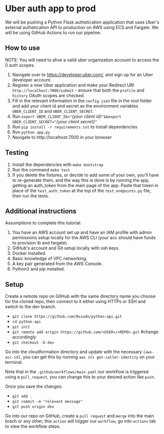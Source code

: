 Uber auth app to prod 
=====================

We will be pushing a Python Flask authetication application that uses Uber's external authetication API to production on AWS using ECS and Fargate.
We will be using GitHub Actions to run our pipeline.

How to use 
----------
NOTE: You will need to  ahve a valid uber organization account to access the 0 auth scopes.

1. Navigate over to https://developer.uber.com/, and sign up for an Uber developer account.
2. Register a new Uber application and make your Redirect URI `http://localhost:7000/submit` - ensure that both the `profile` and `history` OAuth scopes are checked.
3. Fill in the relevant information in the `config.json` file in the root folder and add your client id and secret as the environment variables `UBER_CLIENT_ID` and `UBER_CLIENT_SECRET`.
4. Run `export UBER_CLIENT_ID="`*{your client id}*`"&&export UBER_CLIENT_SECRET="`*{your client secret}*`"`
5. Run `pip install -r requirements.txt` to install dependencies
6. Run `python app.py`
7. Navigate to http://localhost:7000 in your browser

Testing
-------

1. Install the dependencies with `make bootstrap`
2. Run the command `make test`
3. If you delete the fixtures, or decide to add some of your own, you’ll have to re-generate them, and the way this is done is by running the app, getting an auth_token from the main page of the app. Paste that token in place of the `test_auth_token` at the top of the `test_endpoints.py` file, then run the tests.

Additional instructions
-----------------------
Assumptions to complete this tutorial:
1. You have an AWS account set up and have an IAM profile with admin permissions setup locally for the AWS CLI (your acc should have funds to provision lb and fargate).
3. GitHub's account and Git setup locally with ssh keys.
5. Docker Installed.
6. Basic knowledge of VPC networking.
7. A key pair generated from the AWS Console.
8. Python3 and pip installed.

Setup
-----

Create a remote repo on GitHub with the same directory name you choose for the cloned repo, then connect to it either using HTTPs or SSH and switch to the dev branch.

- `git clone https://github.com/0xsudo/python-api.git`
- `cd python-api`
- `git init`
- `git remote add origin https://github.com/<USER>/<REPO>.git` #change accordingly
- `git checkout -b dev`

Go into the cloudformation directory and update with the necessary `[aws-acc-id]`, you can get this by running `aws sts get-caller-identity` on your terminal.

Note that in the `.github/workflows/main.yaml` our workflow is triggered using a `pull_request`, you can change this to your desired action like `push`.

Once you save the changes:

 - `git add .`
 - `git commit -m "relevant message"`
 - `git push origin dev`

 Go into our repo on GitHub, create a `pull request` and `merge` into the main brach or any other, this `action` will trigger our `workflow`, go into `actions` tab to view the workflow steps.